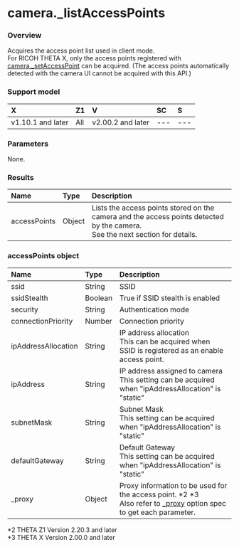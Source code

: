 # camera.\_listAccessPoints

### Overview

Acquires the access point list used in client mode.  
For RICOH THETA X, only the access points registered with [camera._setAccessPoint](camera._set_access_point.md) can be acquired. (The access points automatically detected with the camera UI cannot be acquired with this API.)  

### Support model

| X | Z1 | V | SC | S |
|:--|:--|:--|:--|:--|
| v1.10.1 and later | All | v2.00.2 and later | --- | --- |

### Parameters

None.

### Results

| Name | Type | Description |
|:--|:--|:--|
| accessPoints | Object | Lists the access points stored on the camera and the access points detected by the camera.<br>See the next section for details. |

### accessPoints object

| Name | Type | Description |
|:--|:--|:--|
| ssid | String | SSID |
| ssidStealth | Boolean | True if SSID stealth is enabled |
| security | String | Authentication mode |
| connectionPriority | Number | Connection priority |
| ipAddressAllocation | String | IP address allocation<br>This can be acquired when SSID is registered as an enable access point. |
| ipAddress | String | IP address assigned to camera<br>This setting can be acquired when "ipAddressAllocation" is "static" |
| subnetMask | String | Subnet Mask<br>This setting can be acquired when "ipAddressAllocation" is "static" |
| defaultGateway | String | Default Gateway<br>This setting can be acquired when "ipAddressAllocation" is "static" |
| _proxy | Object | Proxy information to be used for the access point. *2 *3<br>Also refer to [_proxy](../options/_proxy.md) option spec to get each parameter.  |

*2 THETA Z1 Version 2.20.3 and later  
*3 THETA X Version 2.00.0 and later
